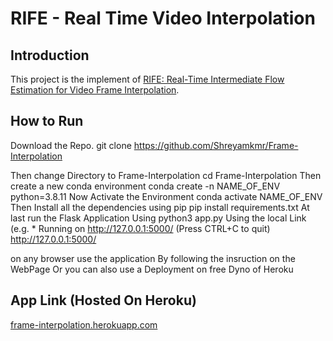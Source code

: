 # RIFE - Real Time Video Interpolation

## Introduction
This project is the implement of [RIFE: Real-Time Intermediate Flow Estimation for Video Frame Interpolation](https://arxiv.org/abs/2011.06294). 

## How to Run
Download the Repo.
	git clone https://github.com/Shreyamkmr/Frame-Interpolation

Then change Directory to Frame-Interpolation
	cd Frame-Interpolation
Then create a new conda environment
	conda create -n NAME_OF_ENV python=3.8.11
Now Activate the Environment
	conda activate NAME_OF_ENV
Then Install all the dependencies using pip
	pip install requirements.txt
At last run the Flask Application Using
	python3 app.py
Using the local Link (e.g. * Running on http://127.0.0.1:5000/ (Press CTRL+C to quit)
	http://127.0.0.1:5000/
	
on any browser use the application By following the insruction on the WebPage
Or you can also use a Deployment on free Dyno of Heroku

## App Link (Hosted On Heroku)
[frame-interpolation.herokuapp.com](https://frame-interpolation.herokuapp.com)

